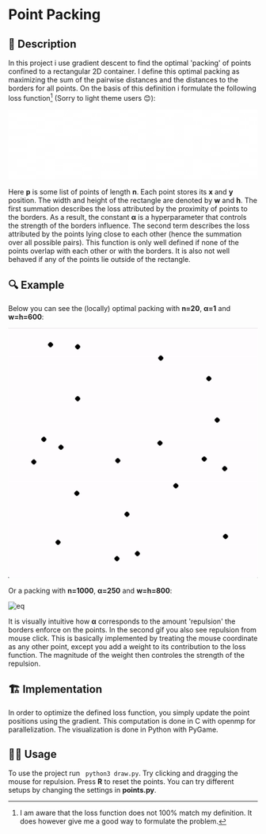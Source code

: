 # Point Packing
## 📝 Description
In this project i use gradient descent to find the optimal 'packing' of points confined to a rectangular 2D container. I define this optimal packing as maximizing the sum of the pairwise distances and the distances to the borders for all points. On the basis of this definition i formulate the following loss function[^1] (Sorry to light theme users 😊): 

[^1]: I am aware that the loss function does not 100% match my definition. It does however give me a good way to formulate the problem. 

![eq](images/eq1.png)

Here **p** is some list of points of length **n**. Each point stores its **x** and **y** position. The width and height of the rectangle are denoted by **w** and **h**. The first summation describes the loss attributed by the proximity of points to the borders. As a result, the constant **α** is a hyperparameter that controls the strength of the borders influence. The second term describes the loss attributed by the points lying close to each other (hence the summation over all possible pairs). This function is only well defined if none of the points overlap with each other or with the borders. It is also not well behaved if any of the points lie outside of the rectangle.


## 🔍 Example
Below you can see the (locally) optimal packing with **n=20**, **α=1** and **w=h=600**:

![eq](images/20points.gif)

Or a packing with **n=1000**, **α=250** and **w=h=800**:

![eq](images/1000points.gif)

It is visually intuitive how **α** corresponds to the amount 'repulsion' the borders enforce on the points.
In the second gif you also see repulsion from mouse click. This is basically implemented by treating the mouse coordinate as any other point, except you add a weight to its contribution to the loss function. The magnitude of the weight then controles the strength of the repulsion.

## 🏗 Implementation
In order to optimize the defined loss function, you simply update the point positions using the gradient. This computation is done in C with openmp for parallelization. The visualization is done in Python with PyGame.

## 🏄‍♂️ Usage
To use the project run `
python3 draw.py`. Try clicking and dragging the mouse for repulsion. Press **R** to reset the points. You can try different setups by changing the settings in **points.py**.

